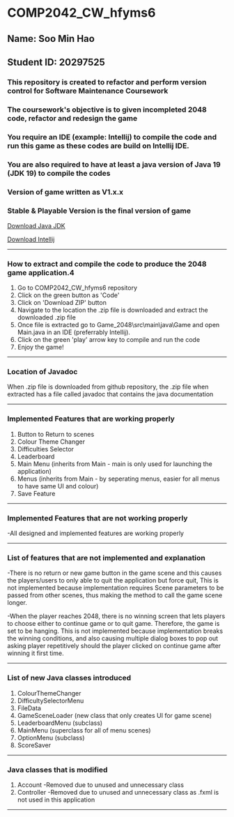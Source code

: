 # COMP2042_CW_hfyms6

## Name: Soo Min Hao
## Student ID: 20297525

### This repository is created to refactor and perform version control for Software Maintenance Coursework 
### The coursework's objective is to given incompleted 2048 code, refactor and redesign the game
### You require an IDE (example: Intellij) to compile the code and run this game as these codes are build on Intellij IDE.
### You are also required to have at least a java version of Java 19 (JDK 19) to compile the codes
### Version of game written as V1.x.x
### Stable & Playable Version is the final version of game


[Download Java JDK](https://www.oracle.com/my/java/technologies/downloads/#jdk19-windows)

[Download Intellij](https://www.jetbrains.com/idea/)

------------------------------------------------------------------------------------------------------------

### How to extract and compile the code to produce the 2048 game application.4

1. Go to COMP2042_CW_hfyms6 repository
2. Click on the green button as 'Code'
3. Click on 'Download ZIP' button
4. Navigate to the location the .zip file is downloaded and extract the downloaded .zip file
5. Once file is extracted go to Game_2048\src\main\java\Game and open Main.java in an IDE (preferrably Intellij).
6. Click on the green 'play' arrow key to compile and run the code
7. Enjoy the game!

------------------------------------------------------------------------------------------------------------

### Location of Javadoc
When .zip file is downloaded from github repository,
the .zip file when extracted has a file called javadoc that contains the java documentation

------------------------------------------------------------------------------------------------------------

### Implemented Features that are working properly

1. Button to Return to scenes
2. Colour Theme Changer
3. Difficulties Selector
4. Leaderboard
5. Main Menu (inherits from Main - main is only used for launching the application)
6. Menus (inherits from Main - by seperating menus, easier for all menus to have same UI and colour)
7. Save Feature

------------------------------------------------------------------------------------------------------------

### Implemented Features that are not working properly

-All designed and implemented features are working properly 

------------------------------------------------------------------------------------------------------------

### List of features that are not implemented and explanation

-There is no return or new game button in the game scene and this causes
the players/users to only able to quit the application but force quit,
This is not implemented because implementation requires Scene parameters to be passed from other scenes, thus making the method to call the game scene longer.

-When the player reaches 2048, there is no winning screen that lets players to choose either to continue game or to quit game. Therefore, the game is set to be hanging.
This is not implemented because implementation breaks the winning conditions, and also causing multiple dialog boxes to pop out asking player repetitively should the player clicked on continue game after winning it first time.

------------------------------------------------------------------------------------------------------------

### List of new Java classes introduced 

1. ColourThemeChanger
2. DifficultySelectorMenu 
3. FileData
4. GameSceneLoader (new class that only creates UI for game scene)
5. LeaderboardMenu (subclass)
6. MainMenu (superclass for all of menu scenes)
7. OptionMenu (subclass)
8. ScoreSaver

------------------------------------------------------------------------------------------------------------

### Java classes that is modified 

1. Account -Removed due to unused and unnecessary class
2. Controller -Removed due to unused and unnecessary class as .fxml is not used in this application

------------------------------------------------------------------------------------------------------------